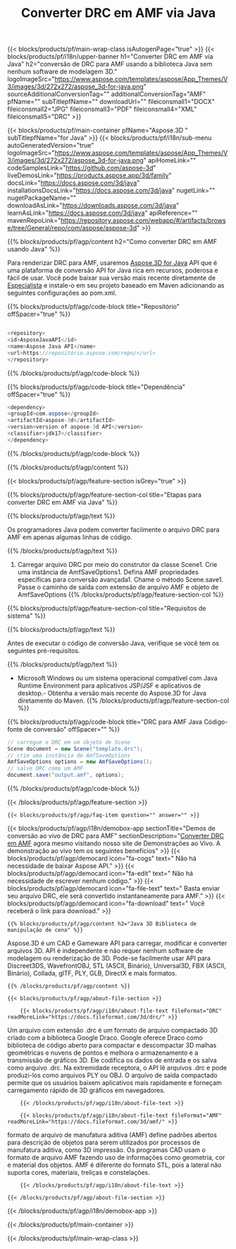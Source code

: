 ﻿---
title: Converter DRC em AMF via Java 
url: /pt/java/conversion/drc-to-amf/ 
description: Exemplo de código de conversão Java para o formato DRC para arquivo AMF. Use este código de exemplo para converter DRC em AMF em qualquer aplicativo baseado na Web ou Desktop Java.
---
{{< blocks/products/pf/main-wrap-class isAutogenPage="true" >}}
{{< blocks/products/pf/i18n/upper-banner h1="Converter DRC em AMF via Java" h2="conversão de DRC para AMF usando a biblioteca Java sem nenhum software de modelagem 3D." logoImageSrc="https://www.aspose.com/templates/aspose/App_Themes/V3/images/3d/272x272/aspose_3d-for-java.png" sourceAdditionalConversionTag="" additionalConversionTag="AMF" pfName="" subTitlepfName="" downloadUrl="" fileiconsmall1="DOCX" fileiconsmall2="JPG" fileiconsmall3="PDF" fileiconsmall4="XML" fileiconsmall5="DRC" >}}

{{< blocks/products/pf/main-container pfName="Aspose.3D " subTitlepfName="for Java" >}}
{{< blocks/products/pf/i18n/sub-menu autoGeneratedVersion="true" logoImageSrc="https://www.aspose.com/templates/aspose/App_Themes/V3/images/3d/272x272/aspose_3d-for-java.png" apiHomeLink="" codeSamplesLink="https://github.com/aspose-3d" liveDemosLink="https://products.aspose.app/3d/family" docsLink="https://docs.aspose.com/3d/java" installationsDocsLink="https://docs.aspose.com/3d/java" nugetLink="" nugetPackageName="" downloadAsLink="https://downloads.aspose.com/3d/java" learnAsLink="https://docs.aspose.com/3d/java" apiReference="" mavenRepoLink="https://repository.aspose.com/webapp/#/artifacts/browse/tree/General/repo/com/aspose/aspose-3d" >}}

{{% blocks/products/pf/agp/content h2="Como converter DRC em AMF usando Java" %}}

 Para renderizar DRC para AMF, usaremos
 [Aspose.3D for Java](https://products.aspose.com/3d/java) 
 API que é uma plataforma de conversão API for Java rica em recursos, poderosa e fácil de usar. Você pode baixar sua versão mais recente diretamente de
 [Especialista](https://repository.aspose.com/webapp/#/artifacts/browse/tree/General/repo/com/aspose/aspose-3d) 
 e instale-o em seu projeto baseado em Maven adicionando as seguintes configurações ao pom.xml.

{{% blocks/products/pf/agp/code-block title="Repositório" offSpacer="true" %}}

```cs

<repository>
<id>AsposeJavaAPI</id>
<name>Aspose Java API</name>
<url>https://repositório.aspose.com/repo/</url>
</repository>


```

{{% /blocks/products/pf/agp/code-block %}}

{{% blocks/products/pf/agp/code-block title="Dependência" offSpacer="true" %}}

```cs
<dependency>
<groupId>com.aspose</groupId>
<artifactId>aspose-3d</artifactId>
<version>version of aspose-3d API</version>
<classifier>jdk17</classifier>
</dependency>


```

{{% /blocks/products/pf/agp/code-block %}}

{{% /blocks/products/pf/agp/content %}}

{{< blocks/products/pf/agp/feature-section isGrey="true" >}}

{{% blocks/products/pf/agp/feature-section-col title="Etapas para converter DRC em AMF via Java" %}}

{{% blocks/products/pf/agp/text %}}

 Os programadores Java podem converter facilmente o arquivo DRC para AMF em apenas algumas linhas de código.

{{% /blocks/products/pf/agp/text %}}

1. Carregar arquivo DRC por meio do construtor da classe Scene1. Crie uma instância de AmfSaveOptions1. Defina AMF propriedades específicas para conversão avançada1. Chame o método Scene.save1. Passe o caminho de saída com extensão de arquivo AMF e objeto de AmfSaveOptions
{{% /blocks/products/pf/agp/feature-section-col %}}

{{% blocks/products/pf/agp/feature-section-col title="Requisitos de sistema" %}}

{{% blocks/products/pf/agp/text %}}

 Antes de executar o código de conversão Java, verifique se você tem os seguintes pré-requisitos.

{{% /blocks/products/pf/agp/text %}}

- Microsoft Windows ou um sistema operacional compatível com Java Runtime Environment para aplicativos JSP/JSF e aplicativos de desktop.- Obtenha a versão mais recente do Aspose.3D for Java diretamente do Maven.
{{% /blocks/products/pf/agp/feature-section-col %}}

{{% blocks/products/pf/agp/code-block title="DRC para AMF Java Código-fonte de conversão" offSpacer="" %}}

```cs
// carregue o DRC em um objeto de Scene 
Scene document = new Scene("template.drc");
// crie uma instância de AmfSaveOptions 
AmfSaveOptions options = new AmfSaveOptions();
// salve DRC como um AMF 
document.save("output.amf", options);   


```

{{% /blocks/products/pf/agp/code-block %}}

{{< /blocks/products/pf/agp/feature-section >}}

    {{< blocks/products/pf/agp/faq-item question="" answer="" >}}
 

<!-- aboutfile Starts -->

{{< blocks/products/pf/agp/i18n/demobox-app sectionTitle="Demos de conversão ao vivo de DRC para AMF" sectionDescription="[Converter DRC em AMF](https://products.aspose.app/3d/conversion/drc-to-amf) agora mesmo visitando nosso site de Demonstrações ao Vivo. A demonstração ao vivo tem os seguintes benefícios" >}}
        {{< blocks/products/pf/agp/democard icon="fa-cogs" text=" Não há necessidade de baixar Aspose API." >}}
        {{< blocks/products/pf/agp/democard icon="fa-edit" text=" Não há necessidade de escrever nenhum código." >}}
        {{< blocks/products/pf/agp/democard icon="fa-file-text" text=" Basta enviar seu arquivo DRC, ele será convertido instantaneamente para AMF." >}}
        {{< blocks/products/pf/agp/democard icon="fa-download" text=" Você receberá o link para download." >}}

    {{% blocks/products/pf/agp/content h2="Java 3D Biblioteca de manipulação de cena" %}}

 Aspose.3D é um CAD e Gameware API para carregar, modificar e converter arquivos 3D. API é independente e não requer nenhum software de modelagem ou renderização de 3D. Pode-se facilmente usar API para Discreet3DS, WavefrontOBJ, STL (ASCII, Binário), Universal3D, FBX (ASCII, Binário), Collada, glTF, PLY, GLB, DirectX e mais formatos. 



    {{% /blocks/products/pf/agp/content %}}

    {{< blocks/products/pf/agp/about-file-section >}}

        {{< blocks/products/pf/agp/i18n/about-file-text fileFormat="DRC" readMoreLink="https://docs.fileformat.com/3d/drc/" >}}

Um arquivo com extensão .drc é um formato de arquivo compactado 3D criado com a biblioteca Google Draco. Google oferece Draco como biblioteca de código aberto para compactar e descompactar 3D malhas geométricas e nuvens de pontos e melhora o armazenamento e a transmissão de gráficos 3D. Ele codifica os dados de entrada e os salva como arquivo .drc. Na extremidade receptora, o API lê arquivos .drc e pode produzi-los como arquivos PLY ou OBJ. O arquivo de saída compactado permite que os usuários baixem aplicativos mais rapidamente e forneçam carregamento rápido de 3D gráficos em navegadores.

        {{< /blocks/products/pf/agp/i18n/about-file-text >}}

        {{< blocks/products/pf/agp/i18n/about-file-text fileFormat="AMF" readMoreLink="https://docs.fileformat.com/3d/amf/" >}}

formato de arquivo de manufatura aditiva (AMF) define padrões abertos para descrição de objetos para serem utilizados por processos de manufatura aditiva, como 3D impressão. Os programas CAD usam o formato de arquivo AMF fazendo uso de informações como geometria, cor e material dos objetos. AMF é diferente do formato STL, pois a lateral não suporta cores, materiais, treliças e constelações.

        {{< /blocks/products/pf/agp/i18n/about-file-text >}}

    {{< /blocks/products/pf/agp/about-file-section >}}

{{< /blocks/products/pf/agp/i18n/demobox-app >}}

<!-- aboutfile Ends -->



{{< /blocks/products/pf/main-container >}}
    
{{< /blocks/products/pf/main-wrap-class >}}